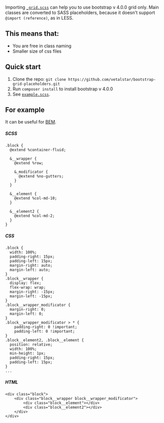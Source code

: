 Importing [`_grid.scss`](https://github.com/vetalstar/bootstrap-grid-placeholders/blob/master/scss/_grid.scss) can help you to use bootstrap v 4.0.0 grid only.
Main classes are converted to SASS placeholders, because it doesn't support `@import (reference)`, as in LESS.

## This means that:

- You are free in class naming
- Smaller size of css files

## Quick start

1. Clone the repo: `git clone https://github.com/vetalstar/bootstrap-grid-placeholders.git`
2. Run `composer install` to install bootstrap v 4.0.0
3. See [`example.scss`](https://github.com/vetalstar/bootstrap-grid-placeholders/blob/master/scss/example.scss).
 

## For example
It can be useful for [BEM](https://en.bem.info/).

##### SCSS
````
.block {
  @extend %container-fluid;

  &__wrapper {
    @extend %row;

    &_modificator {
      @extend %no-gutters;
    }
  }

  &__element {
    @extend %col-md-10;
  }

  &__element2 {
    @extend %col-md-2;
  }
}
````
##### CSS
````
.block {
  width: 100%;
  padding-right: 15px;
  padding-left: 15px;
  margin-right: auto;
  margin-left: auto; 
}
.block__wrapper {
  display: flex;
  flex-wrap: wrap;
  margin-right: -15px;
  margin-left: -15px; 
}
.block__wrapper_modificator {
  margin-right: 0;
  margin-left: 0; 
}
.block__wrapper_modificator > * {
    padding-right: 0 !important;
    padding-left: 0 !important;
}
.block__element2, .block__element {
  position: relative;
  width: 100%;
  min-height: 1px;
  padding-right: 15px;
  padding-left: 15px; 
}
...
````
##### HTML
````
<div class="block">
    <div class="block__wrapper block__wrapper_modificator">
        <div class="block__element"></div>
        <div class="block__element2"></div>
    </div>
</div>
````